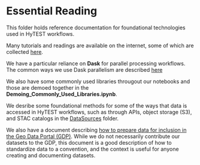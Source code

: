 # Essential Reading

This folder holds reference documentation for foundational technologies used in HyTEST workflows.

Many tutorials and readings are available on the internet, some of which are collected [here](./ReadingsTutorials.md).

We have a particular reliance on **Dask** for parallel processing workflows. The common ways we use Dask parallelism are described [here](./Parallel_Dask.ipynb)

We also have some commonly used libraries througout our notebooks and those are demoed together in the **Demoing_Commonly_Used_Libraries.ipynb**.

We desribe some foundational methods for some of the ways that data is accessed in HyTEST workflows, such as through APIs, object storage (S3), and STAC catalogs in the [DataSources](./DataSources) folder.

We also have a document describing [how to prepare data for inclusion in the Geo Data Portal (GDP)](./gdp_data_prep.md). While we do not necessarily contribute our datasets to the GDP, this document is a good description of how to standardize data to a convention, and the context is useful for anyone creating and documenting datasets.
